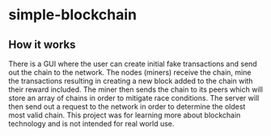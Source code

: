 # simple-blockchain
## How it works
There is a GUI where the user can create initial fake transactions and send out the chain to the network. The nodes (miners) receive the chain, mine the transactions resulting in creating a new block added to the chain with their reward included. The miner then sends the chain to its peers which will store an array of chains in order to mitigate race conditions. The server will then send out a request to the network in order to determine the oldest most valid chain. This project was for learning more about blockchain technology and is not intended for real world use.

